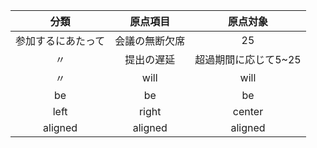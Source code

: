 | 分類 | 原点項目 | 原点対象 |
| :-----------: |:------------:|:---:|
|参加するにあたって| 会議の無断欠席  | 25 |
|       〃      |   提出の遅延   |超過期間に応じて5~25 |
|       〃      |        will |     will     |
| be         |          be |      be      |
| left       |       right |    center    |
| aligned    |     aligned |   aligned    |
